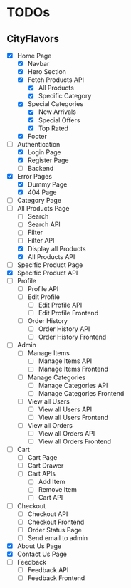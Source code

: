 # TODOs
## CityFlavors

- [x]  Home Page
    - [x]  Navbar
    - [x]  Hero Section
    - [x]  Fetch Products API
        - [x]  All Products
        - [x]  Specific Category
    - [x]  Special Categories
        - [x]  New Arrivals
        - [x]  Special Offers
        - [x]  Top Rated
    - [x]  Footer
- [ ]  Authentication
    - [x]  Login Page
    - [x]  Register Page
    - [ ]  Backend
-  [x]  Error Pages
    -  [x]  Dummy Page
    -  [x]  404 Page
- [ ]  Category Page
- [ ]  All Products Page
    - [ ]  Search
    - [ ]  Search API
    - [ ]  Filter
    - [ ]  Filter API
    - [x]  Display all Products
    - [x]  All Products API
- [ ]  Specific Product Page
- [x]  Specific Product API
- [ ]  Profile
    - [ ]  Profile API
    - [ ]  Edit Profile
        - [ ]  Edit Profile API
        - [ ]  Edit Profile Frontend
    - [ ]  Order History
        - [ ]  Order History API
        - [ ]  Order History Frontend
- [ ]  Admin
    - [ ]  Manage Items
        - [ ]  Manage Items API
        - [ ]  Manage Items Frontend
    - [ ]  Manage Categories
        - [ ]  Manage Categories API
        - [ ]  Manage Categories Frontend
    - [ ]  View all Users
        - [ ]  View all Users API
        - [ ]  View all Users Frontend
    - [ ]  View all Orders
        - [ ]  View all Orders API
        - [ ]  View all Orders Frontend
- [ ]  Cart
    - [ ]  Cart Page
    - [ ]  Cart Drawer
    - [ ]  Cart APIs
        - [ ]  Add Item
        - [ ]  Remove Item
        - [ ]  Cart API
- [ ]  Checkout
    - [ ]  Checkout API
    - [ ]  Checkout Frontend
    - [ ]  Order Status Page
    - [ ]  Send email to admin
- [x]  About Us Page
- [x]  Contact Us Page
- [ ]  Feedback
    - [ ]  Feedback API
    - [ ]  Feedback Frontend
